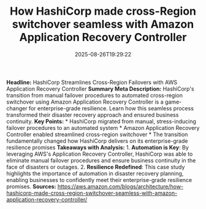 ﻿---
title: "How HashiCorp made cross-Region switchover seamless with Amazon Application Recovery Controller"
date: "2025-08-26T19:29:22"
category: "Markets"
summary: ""
slug: "how hashicorp made crossregion switchover seamless with amaz"
source_urls:
  - "https://aws.amazon.com/blogs/architecture/how-hashicorp-made-cross-region-switchover-seamless-with-amazon-application-recovery-controller/"
seo:
  title: "How HashiCorp made cross-Region switchover seamless with Amazon Application Recovery Controller | Hash n Hedge"
  description: ""
  keywords: ["news", "markets", "brief"]
---
**Headline:** HashiCorp Streamlines Cross-Region Failovers with AWS Application Recovery Controller  **Summary Meta Description:** HashiCorp's transition from manual failover procedures to automated cross-region switchover using Amazon Application Recovery Controller is a game-changer for enterprise-grade resilience. Learn how this seamless process transformed their disaster recovery approach and ensured business continuity.  **Key Points:**  * HashiCorp migrated from manual, stress-inducing failover procedures to an automated system * Amazon Application Recovery Controller enabled streamlined cross-region switchover * The transition fundamentally changed how HashiCorp delivers on its enterprise-grade resilience promises  **Takeaways with Analysis:**  1. **Automation is Key**: By leveraging AWS's Application Recovery Controller, HashiCorp was able to eliminate manual failover procedures and ensure business continuity in the face of disasters or outages. 2. **Resilience Redefined**: This case study highlights the importance of automation in disaster recovery planning, enabling businesses to confidently meet their enterprise-grade resilience promises.  **Sources:** https://aws.amazon.com/blogs/architecture/how-hashicorp-made-cross-region-switchover-seamless-with-amazon-application-recovery-controller/ 
